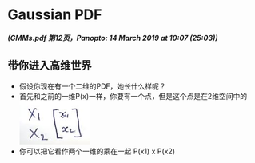 # Gaussian PDF

***(GMMs.pdf 第12页，Panopto: 14 March 2019 at 10:07 (25:03))***

## 带你进入高维世界

* 假设你现在有一个二维的PDF，她长什么样呢？
* 首先和之前的一维P(x)一样，你要有一个点，但是这个点是在2维空间中的  
![](./img/PDF2DPoint.JPG)  
* 你可以把它看作两个一维的乘在一起 P(x1) x P(x2)